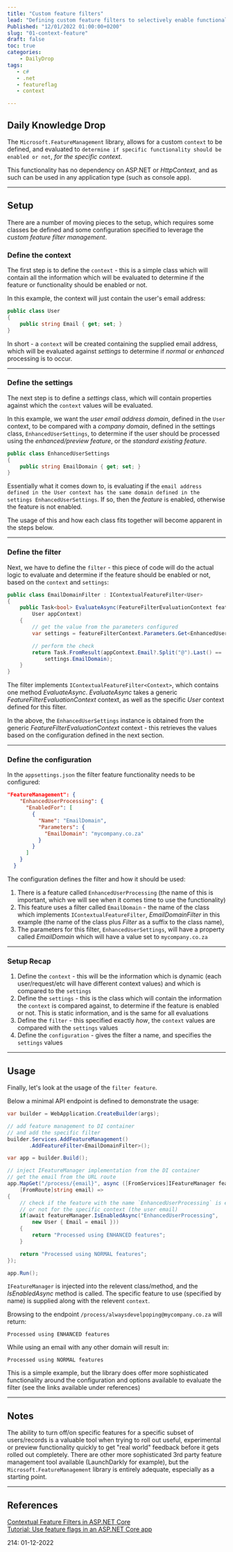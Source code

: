 ```yaml
---
title: "Custom feature filters"
lead: "Defining custom feature filters to selectively enable functionality"
Published: "12/01/2022 01:00:00+0200"
slug: "01-context-feature"
draft: false
toc: true
categories:
    - DailyDrop
tags:
   - c#
   - .net
   - featureflag
   - context

---
```


## Daily Knowledge Drop

The `Microsoft.FeatureManagement` library, allows for a custom `context` to be defined, and evaluated to `determine if specific functionality should be enabled or not`, _for the specific context_.

This functionality has no dependency on ASP.NET or _HttpContext_, and as such can be used in any application type (such as console app).

---

## Setup

There are a number of moving pieces to the setup, which requires some classes be defined and some configuration specified to leverage the _custom feature filter management_.

### Define the context

The first step is to define the `context` - this is a simple class which will contain all the information which will be evaluated to determine if the feature or functionality should be enabled or not.

In this example, the context will just contain the user's email address:

``` csharp
public class User
{
    public string Email { get; set; }
}
```

In short - a `context` will be created containing the supplied email address, which will be evaluated against _settings_ to determine if _normal_ or _enhanced_ processing is to occur.

---

### Define the settings

The next step is to define a _settings_ class, which will contain properties against which the `context` values will be evaluated.  

In this example, we want the _user email address domain_, defined in the `User` context, to be compared with a _company domain_, defined in the settings class, `EnhancedUserSettings`, to determine if the user should be processed using the _enhanced/preview feature_, or the _standard existing feature_.

``` csharp
public class EnhancedUserSettings
{
    public string EmailDomain { get; set; }
}
```

Essentially what it comes down to, is evaluating if the `email address defined in the User context has the same domain defined in the settings EnhancedUserSettings`. If so, then the _feature_ is enabled, otherwise the feature is not enabled. 


The usage of this and how each class fits together will become apparent in the steps below. 

---

### Define the filter

Next, we have to define the `filter` - this piece of code will do the actual logic to evaluate and determine if the feature should be enabled or not, based on the `context` and `settings`:

``` csharp
public class EmailDomainFilter : IContextualFeatureFilter<User>
{
    public Task<bool> EvaluateAsync(FeatureFilterEvaluationContext featureFilterContext, 
        User appContext)
    {
        // get the value from the parameters configured
        var settings = featureFilterContext.Parameters.Get<EnhancedUserSettings>();

        // perform the check
        return Task.FromResult(appContext.Email?.Split("@").Last() == 
            settings.EmailDomain);
    }
}
```

The filter implements `IContextualFeatureFilter<Context>`, which contains one method _EvaluateAsync_. _EvaluateAsync_ takes a generic _FeatureFilterEvaluationContext_ context, as well as the specific _User_ context defined for this filter.

In the above, the `EnhancedUserSettings` instance is obtained from the generic _FeatureFilterEvaluationContext_ context - this retrieves the values based on the configuration defined in the next section.

---

### Define the configuration

In the `appsettings.json` the filter feature functionality needs to be configured:

``` json
"FeatureManagement": {
    "EnhancedUserProcessing": {
      "EnabledFor": [
        {
          "Name": "EmailDomain",
          "Parameters": {
            "EmailDomain": "mycompany.co.za"
          }
        }
      ]
    }
  }
```

The configuration defines the filter and how it should be used:
1. There is a feature called `EnhancedUserProcessing` (the name of this is important, which we will see when it comes time to use the functionality)
1. This feature uses a filter called `EmailDomain` - the name of the class which implements `IContextualFeatureFilter`, _EmailDomainFilter_ in this example (the name of the class plus _Filter_ as a suffix to the class name), 
1. The parameters for this filter, `EnhancedUserSettings`, will have a property called _EmailDomain_ which will have a value set to `mycompany.co.za`

---

### Setup Recap

1. Define the `context` - this will be the information which is dynamic (each user/request/etc will have different context values) and which is compared to the `settings`
1. Define the `settings` - this is the class which will contain the information the `context` is compared against, to determine if the feature is enabled or not. This is static information, and is the same for all evaluations
1. Define the `filter` - this specified exactly _how_, the `context` values are compared with the `settings` values
1. Define the `configuration` - gives the filter a name, and specifies the `settings` values

---

## Usage

Finally, let's look at the usage of the `filter feature`.

Below a minimal API endpoint is defined to demonstrate the usage:

``` csharp
var builder = WebApplication.CreateBuilder(args);

// add feature management to DI container
// and add the specific filter
builder.Services.AddFeatureManagement()
       .AddFeatureFilter<EmailDomainFilter>();

var app = builder.Build();

// inject IFeatureManager implementation from the DI container
// get the email from the URL route 
app.MapGet("/process/{email}", async ([FromServices]IFeatureManager featureManager,
    [FromRoute]string email) =>
{
    // check if the feature with the name `EnhancedUserProcessing` is enabled
    // or not for the specific context (the user email)
    if(await featureManager.IsEnabledAsync("EnhancedUserProcessing", 
        new User { Email = email }))
    {
        return "Processed using ENHANCED features";
    }

    return "Processed using NORMAL features";
});

app.Run();
```

`IFeatureManager` is injected into the relevent class/method, and the _IsEnabledAsync_ method is called. The specific feature to use (specified by name) is supplied along  with the relevent `context`. 

Browsing to the endpoint `/process/alwaysdevelpoping@mycompany.co.za` will return:

``` terminal
Processed using ENHANCED features
```

While using an email with any other domain will result in:

``` terminal
Processed using NORMAL features
```

This is a simple example, but the library does offer more sophisticated functionality around the configuration and options available to evaluate the filter (see the links available under references)

---

## Notes

The ability to turn off/on specific features for a specific subset of users/records is a valuable tool when trying to roll out useful, experimental or preview functionality quickly to get "real world" feedback before it gets rolled out completely.
There are other more sophisticated 3rd party feature management tool available (LaunchDarkly for example), but the `Microsoft.FeatureManagement` library is entirely adequate, especially as a starting point.

---


## References

[Contextual Feature Filters in ASP.NET Core](https://coderethinked.com/contextual-feature-filters-in-asp-net-core/)  
[Tutorial: Use feature flags in an ASP.NET Core app](https://learn.microsoft.com/en-us/azure/azure-app-configuration/use-feature-flags-dotnet-core?tabs=core5x)

<?# DailyDrop ?>214: 01-12-2022<?#/ DailyDrop ?>
